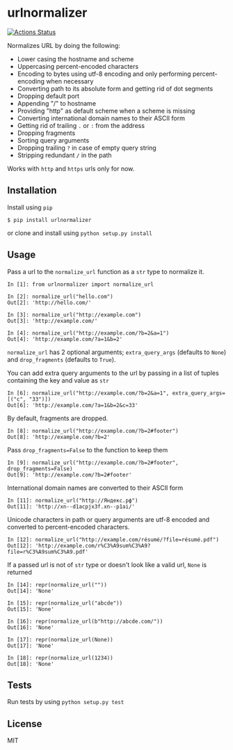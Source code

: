 # urlnormalizer

[![Actions Status](https://github.com/alephdata/urlnormalizer/workflows/package/badge.svg)](https://github.com/alephdata/urlnormalizer/actions)


Normalizes URL by doing the following:

- Lower casing the hostname and scheme
- Uppercasing percent-encoded characters
- Encoding to bytes using utf-8 encoding and only performing percent-encoding when necessary
- Converting path to its absolute form and getting rid of dot segments
- Dropping default port
- Appending "/" to hostname
- Providing "http" as default scheme when a scheme is missing
- Converting international domain names to their ASCII form
- Getting rid of trailing `.` or `:` from the address
- Dropping fragments
- Sorting query arguments
- Dropping trailing `?` in case of empty query string
- Stripping redundant `/` in the path

Works with `http` and `https` urls only for now.

## Installation

Install using `pip`

```console
$ pip install urlnormalizer
```
or clone and install using `python setup.py install`

## Usage

Pass a url to the `normalize_url` function as a `str` type to normalize it. 

```pycon
In [1]: from urlnormalizer import normalize_url

In [2]: normalize_url("hello.com")
Out[2]: 'http://hello.com/'

In [3]: normalize_url("http://example.com")
Out[3]: 'http://example.com/'

In [4]: normalize_url("http://example.com/?b=2&a=1")
Out[4]: 'http://example.com/?a=1&b=2'
```

`normalize_url` has 2 optional arguments; `extra_query_args` (defaults to `None`) and `drop_fragments`
(defaults to `True`).

You can add extra query arguments to the url by passing in a list of tuples containing
the key and value as `str`

```pycon
In [6]: normalize_url("http://example.com/?b=2&a=1", extra_query_args=[("c", "33")])
Out[6]: 'http://example.com/?a=1&b=2&c=33'
```

By default, fragments are dropped.

```pycon
In [8]: normalize_url("http://example.com/?b=2#footer")
Out[8]: 'http://example.com/?b=2'
```

Pass `drop_fragments=False` to the function to keep them

```pycon
In [9]: normalize_url("http://example.com/?b=2#footer", drop_fragments=False)
Out[9]: 'http://example.com/?b=2#footer'
```

International domain names are converted to their ASCII form

```pycon
In [11]: normalize_url("http://Яндекс.рф")
Out[11]: 'http://xn--d1acpjx3f.xn--p1ai/'
```

Unicode characters in path or query arguments are utf-8 encoded and converted to percent-encoded characters.

```pycon
In [12]: normalize_url("http://example.com/résumé/?file=résumé.pdf")
Out[12]: 'http://example.com/r%C3%A9sum%C3%A9?file=r%C3%A9sum%C3%A9.pdf'
```

If a passed url is not of `str` type or doesn't look like a valid url, `None` is returned

```pycon
In [14]: repr(normalize_url(""))
Out[14]: 'None'

In [15]: repr(normalize_url("abcde"))
Out[15]: 'None'

In [16]: repr(normalize_url(b"http://abcde.com/"))
Out[16]: 'None'

In [17]: repr(normalize_url(None))
Out[17]: 'None'

In [18]: repr(normalize_url(1234))
Out[18]: 'None'
```

## Tests

Run tests by using `python setup.py test`

## License

MIT